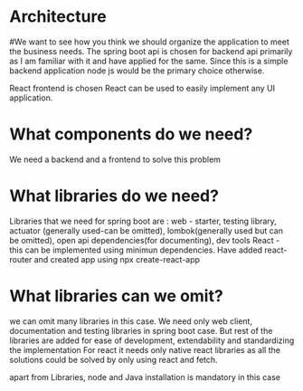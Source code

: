 # Architecture
#We want to see how you think we should organize the application to meet the business needs.
The spring boot api is chosen for backend api primarily as I am familiar with it and have applied for the same. Since this is a simple backend application node js would be the primary choice otherwise.

React frontend is chosen
React can be used to easily implement any UI application.

# What components do we need? 
We need a backend and a frontend to solve this problem

# What libraries do we need? 
Libraries that we need for spring boot are : web - starter, testing library, actuator (generally used-can be omitted), lombok(generally used but can be omitted), 
open api dependencies(for documenting), dev tools
React - this can be implemented using minimun dependencies. Have added react-router and created app using npx create-react-app

# What libraries can we omit?
we can omit many libraries in this case. We need only web client, documentation and testing libraries in spring boot case. But rest of the libraries are added for ease of development, extendability and standardizing the implementation
For react it needs only native react libraries as all the solutions could be solved by only using react and fetch.

apart from Libraries, node and Java installation is mandatory in this case
